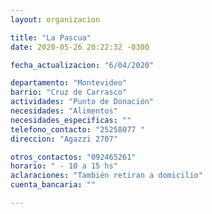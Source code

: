 ```yaml
---
layout: organizacion

title: "La Pascua"
date: 2020-05-26 20:22:32 -0300

fecha_actualizacion: "6/04/2020"

departamento: "Montevideo"
barrio: "Cruz de Carrasco"
actividades: "Punto de Donación"
necesidades: "Alimentos"
necesidades_especificas: ""
telefono_contacto: "25258077 "
direccion: "Agazzi 2707"

otros_contactos: "092465261"
horario: " - 10 a 15 hs"
aclaraciones: "También retiran a domicilio"
cuenta_bancaria: ""

---
```

